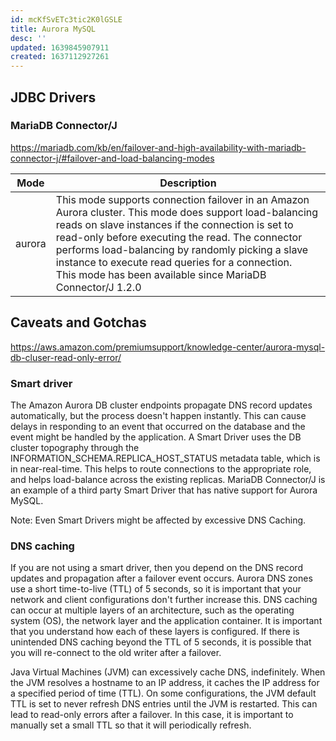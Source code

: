 ```yaml
---
id: mcKfSvETc3tic2K0lGSLE
title: Aurora MySQL
desc: ''
updated: 1639845907911
created: 1637112927261
---
```


## JDBC Drivers

### MariaDB Connector/J

https://mariadb.com/kb/en/failover-and-high-availability-with-mariadb-connector-j/#failover-and-load-balancing-modes

Mode | Description
-----|------------
aurora | This mode supports connection failover in an Amazon Aurora cluster. This mode does support load-balancing reads on slave instances if the connection is set to read-only before executing the read. The connector performs load-balancing by randomly picking a slave instance to execute read queries for a connection.<br>This mode has been available since MariaDB Connector/J 1.2.0

## Caveats and Gotchas

https://aws.amazon.com/premiumsupport/knowledge-center/aurora-mysql-db-cluser-read-only-error/

### Smart driver

The Amazon Aurora DB cluster endpoints propagate DNS record updates automatically, but the process doesn't happen instantly. This can cause delays in responding to an event that occurred on the database and the event might be handled by the application. A Smart Driver uses the DB cluster topography through the INFORMATION_SCHEMA.REPLICA_HOST_STATUS metadata table, which is in near-real-time. This helps to route connections to the appropriate role, and helps load-balance across the existing replicas. MariaDB Connector/J is an example of a third party Smart Driver that has native support for Aurora MySQL.

Note: Even Smart Drivers might be affected by excessive DNS Caching.

### DNS caching

If you are not using a smart driver, then you depend on the DNS record updates and propagation after a failover event occurs. Aurora DNS zones use a short time-to-live (TTL) of 5 seconds, so it is important that your network and client configurations don't further increase this. DNS caching can occur at multiple layers of an architecture, such as the operating system (OS), the network layer and the application container. It is important that you understand how each of these layers is configured. If there is unintended DNS caching beyond the TTL of 5 seconds, it is possible that you will re-connect to the old writer after a failover.

Java Virtual Machines (JVM) can excessively cache DNS, indefinitely. When the JVM resolves a hostname to an IP address, it caches the IP address for a specified period of time (TTL). On some configurations, the JVM default TTL is set to never refresh DNS entries until the JVM is restarted. This can lead to read-only errors after a failover. In this case, it is important to manually set a small TTL so that it will periodically refresh.
